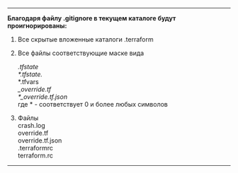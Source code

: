 
___
__Благодаря файлу .gitignore в текущем каталоге будут проигнорированы:__
1. Все скрытые вложенные каталоги .terraform  
2. Все файлы соответствующие маске вида

      *.tfstate  
      \*.tfstate.*  
      *.tfvars  
      *_override.tf  
      \*_override.tf.json*  
где * - соответствует 0 и более любых символов

3. Файлы  
   crash.log  
   override.tf  
   override.tf.json  
   .terraformrc  
   terraform.rc
___